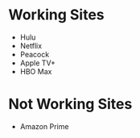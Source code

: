 # Working Sites
- Hulu  
- Netflix   
- Peacock   
- Apple TV+     
- HBO Max

# Not Working Sites
  - Amazon Prime